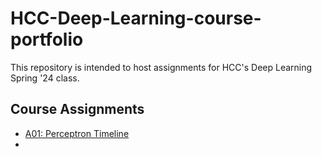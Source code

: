 # HCC-Deep-Learning-course-portfolio

This repository is intended to host assignments for HCC's Deep Learning Spring '24 class. 

## Course Assignments

- [A01: Perceptron Timeline](https://github.com/TLeonidas/HCC-Deep-Learning-course-portfolio/blob/main/A01_ITA2376.pdf)
- 
